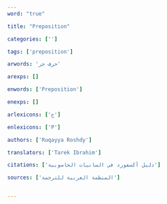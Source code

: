 ```yaml
---
word: "true"

title: "Preposition"

categories: ['']

tags: ['preposition']

arwords: 'حرف جر'

arexps: []

enwords: ['Preposition']

enexps: []

arlexicons: ['ح']

enlexicons: ['P']

authors: ['Ruqayya Roshdy']

translators: ['Tarek Ibrahim']

citations: ['دليل أكسفورد في السانيات الحاسوبية']

sources: ['المنظمة العربية للترجمة']


---
```

